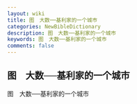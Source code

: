 ```yaml
---
layout: wiki
title: 图　大数──基利家的一个城巿
categories: NewBibleDictionary
description: 图　大数──基利家的一个城巿
keywords: 图　大数──基利家的一个城巿
comments: false
---
```


## 图　大数──基利家的一个城巿



图　大数──基利家的一个城巿




